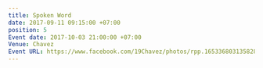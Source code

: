 ```yaml
---
title: Spoken Word
date: 2017-09-11 09:15:00 +07:00
position: 5
Event date: 2017-10-03 21:00:00 +07:00
Venue: Chavez
Event URL: https://www.facebook.com/19Chavez/photos/rpp.1653368031358283/1869743633054054
---
```


